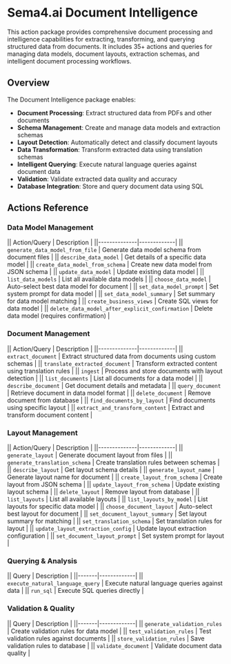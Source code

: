 # Sema4.ai Document Intelligence

This action package provides comprehensive document processing and intelligence capabilities for extracting, transforming, and querying structured data from documents. It includes 35+ actions and queries for managing data models, document layouts, extraction schemas, and intelligent document processing workflows.

## Overview

The Document Intelligence package enables:
- **Document Processing**: Extract structured data from PDFs and other documents
- **Schema Management**: Create and manage data models and extraction schemas
- **Layout Detection**: Automatically detect and classify document layouts
- **Data Transformation**: Transform extracted data using translation schemas
- **Intelligent Querying**: Execute natural language queries against document data
- **Validation**: Validate extracted data quality and accuracy
- **Database Integration**: Store and query document data using SQL


## Actions Reference

### Data Model Management

|| Action/Query | Description |
||--------------|-------------|
|| `generate_data_model_from_file` | Generate data model schema from document files |
|| `describe_data_model` | Get details of a specific data model |
|| `create_data_model_from_schema` | Create new data model from JSON schema |
|| `update_data_model` | Update existing data model |
|| `list_data_models` | List all available data models |
|| `choose_data_model` | Auto-select best data model for document |
|| `set_data_model_prompt` | Set system prompt for data model |
|| `set_data_model_summary` | Set summary for data model matching |
|| `create_business_views` | Create SQL views for data model |
|| `delete_data_model_after_explicit_confirmation` | Delete data model (requires confirmation) |

### Document Management

|| Action/Query | Description |
||--------------|-------------|
|| `extract_document` | Extract structured data from documents using custom schemas |
|| `translate_extracted_document` | Transform extracted content using translation rules |
|| `ingest` | Process and store documents with layout detection |
|| `list_documents` | List all documents for a data model |
|| `describe_document` | Get document details and metadata |
|| `query_document` | Retrieve document in data model format |
|| `delete_document` | Remove document from database |
|| `find_documents_by_layout` | Find documents using specific layout |
|| `extract_and_transform_content` | Extract and transform document content |

### Layout Management

|| Action/Query | Description |
||--------------|-------------|
|| `generate_layout` | Generate document layout from files |
|| `generate_translation_schema` | Create translation rules between schemas |
|| `describe_layout` | Get layout schema details |
|| `generate_layout_name` | Generate layout name for document |
|| `create_layout_from_schema` | Create layout from JSON schema |
|| `update_layout_from_schema` | Update existing layout schema |
|| `delete_layout` | Remove layout from database |
|| `list_layouts` | List all available layouts |
|| `list_layouts_by_model` | List layouts for specific data model |
|| `choose_document_layout` | Auto-select best layout for document |
|| `set_document_layout_summary` | Set layout summary for matching |
|| `set_translation_schema` | Set translation rules for layout |
|| `update_layout_extraction_config` | Update layout extraction configuration |
|| `set_document_layout_prompt` | Set system prompt for layout |

### Querying & Analysis

|| Query | Description |
||-------|-------------|
|| `execute_natural_language_query` | Execute natural language queries against data |
|| `run_sql` | Execute SQL queries directly |

### Validation & Quality

|| Query | Description |
||-------|-------------|
|| `generate_validation_rules` | Create validation rules for data model |
|| `test_validation_rules` | Test validation rules against documents |
|| `store_validation_rules` | Save validation rules to database |
|| `validate_document` | Validate document data quality |

